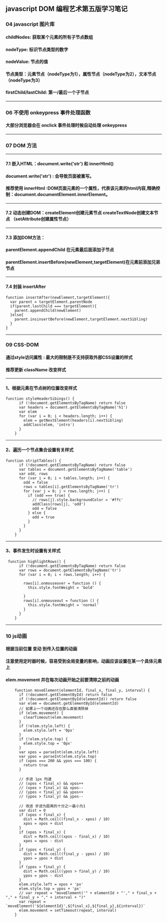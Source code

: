## javascript DOM 编程艺术第五版学习笔记 

### 04 javascript 图片库
#### childNodes: 获取某个元素的所有子节点数组
#### nodeType: 标识节点类型的数字
#### nodeValue: 节点的值
#### 节点类型：元素节点（nodeType为1），属性节点（nodeType为2），文本节点（nodeType为3）
#### firstChild/lastChild: 第一/最后一个子节点

***
### 06 不使用 onkeypress 事件处理函数
#### 大部分浏览器会在 onclick 事件处理时候自动处理 onkeypress
***
### 07 DOM 方法
- - -
#### 7.1 嵌入HTML：document.write('str') 和 innerHtml()
#### document.write('str') : 会导致页面被重写。
#### 推荐使用 innerHtml :DOM页面元素的一个属性，代表该元素的html内容,精确控制：document.documentElement.innerElement。
- - -
#### 7.2 动态创建DOM：createElement创建元素节点 createTextNode创建文本节点 （setAttribute创建属性节点）
- - -
#### 7.3 添加DOM方法：
#### parentElement.appendChild 在元素最后面添加子节点 
#### parentElement.insertBefore(newElement,targetElement)在元素前添加兄弟节点
- - -
#### 7.4 封装 insertAfter
```
function insertAfter(newElement,targetElement){
  var parent = targetElement.parentNode
  if(parent.lastChild === targetElement){
    parent.appendChild(newElement)
  }else{
    parent.insinsertBefore(newElement,targetElement.nextSibling)
  }
}
```
***
### 09 CSS-DOM
#### 通过style访问属性 : 最大的限制是不支持获取外部CSS设置的样式
#### 推荐更新 className 改变样式
- - -
#### 1、根据元素在节点树的位置改变样式
```
function styleHeaderSibings() {
      if (!document.getElementsByTagName) return false
      var headers = document.getElementsByTagName('h1')
      var elem
      for (var i = 0; i < headers.length; i++) {
        elem = getNextElement(headers[i].nextSibling)
        addClass(elem, 'intro')
      }
    }
```
- - -
#### 2、遍历一个节点集合设置有关样式
```
function striptTables() {
      if (!document.getElementsByTagName) return false
      var tables = document.getElementsByTagName('table')
      var odd, rows
      for (var i = 0; i < tables.length; i++) {
        odd = false
        rows = tables[i].getElementsByTagName('tr')
        for (var j = 0; j < rows.length; j++) {
          if (odd === true) {
            // rows[j].style.backgroundColor = '#ffc'
            addClass(rows[j], 'odd')
            odd = false
          } else {
            odd = true
          }
        }
      }
    }
```
- - -
#### 3、事件发生时设置有关样式
```
 function highlightRows() {
      if (!document.getElementsByTagName) return false
      var rows = document.getElementsByTagName('tr')
      for (var i = 0; i < rows.length; i++) {

        rows[i].onmouseover = function () {
          this.style.fontWeight = 'bold'

        }
        rows[i].onmouseout = function () {
          this.style.fontWeight = 'normal'
        }
      }
    }
```
***
### 10 js动画
#### 根据当前位置 变动 到传入位置的动画
#### 注意使用定时器时候，容易受到全局变量的影响，动画应该设置在某一个具体元素上
#### elem.movement 并在每次动画开始之前要清除之前的动画
```
    function moveElement(elementId, final_x, final_y, interval) {
      if (!document.getElementById) return false
      if (!document.getElementById(elementId)) return false
      var elem = document.getElementById(elementId)
      // 如果上一个动画还存在那么直接清除掉
      if (elem.movement) {
        clearTimeout(elem.movement)
      }
      if (!elem.style.left) {
        elem.style.left = '0px'
      }
      if (!elem.style.top) {
        elem.style.top = '0px'
      }
      var xpos = parseInt(elem.style.left)
      var ypos = parseInt(elem.style.top)
      if (xpos === 200 && ypos === 100) {
        return true
      }

      // 步进 1px 均速
      // (xpos < final_x) && xpos++
      // (xpos > final_x) && xpos--
      // (ypos < final_y) && ypos++
      // (ypos > final_y) && ypos--

      // 改进 步进为距离的十分之一最小为1
      var dist = 0
      if (xpos < final_x) {
        dist = Math.ceil((final_x - xpos) / 10)
        xpos = xpos + dist
      }
      if (xpos > final_x) {
        dist = Math.ceil((xpos - final_x) / 10)
        xpos = xpos - dist
      }
      if (ypos < final_y) {
        dist = Math.ceil((final_y - ypos) / 10)
        ypos = ypos + dist
      }
      if (ypos > final_y) {
        dist = Math.ceil((ypos > final_y) / 10)
        ypos = ypos - dist
      }
      elem.style.left = xpos + 'px'
      elem.style.top = ypos + 'px'
      // var repeat = "moveElement('" + elementId + "'," + final_x + "," + final_y + "," + interval + ")"
      var repeat = `moveElement('${elementId}',${final_x},${final_y},${interval})`
      elem.movement = setTimeout(repeat, interval)
    }
```